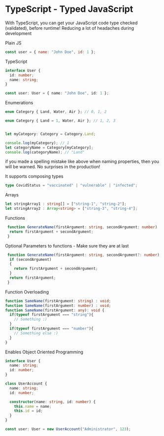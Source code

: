 # TypeScript - Typed JavaScript

With TypeScript, you can get your JavaScript code type checked (validated), before runtime! Reducing a lot of headaches during development

Plain JS

```js
const user = { name: "John Doe", id: 1 };
```

TypeScript

```ts
interface User {
  id: number;
  name: string;
}

const user: User = { name: "John Doe", id: 1 };
```

Enumerations

```ts
enum Category { Land, Water, Air }; // 0, 1, 2

enum Category { Land = 1, Water, Air }; // 1, 2, 3


let myCategory: Category = Category.Land; 

```

```js
console.log(myCategory); // 1
let categoryName = Category[myCategory]; 
console.log(categoryName); // "Land"
```

if you made a spelling mistake like above when naming properties, then you will be warned. No surprises in the production!

It supports composing types

```ts
type CovidStatus = "vaccinated" | "vulnerable" | "infected";
```

Arrays
```ts
let stringArray1 : string[] = ["string-1", "string-2"];
let stringArray2 : Array<string> = ["string-3", "string-4"];
```

Functions

```ts
 function GenerateName(firstArgument: string, secondArgument: number) : string {
  return firstArgument + secondArgument;
 }

``` 

Optional Parameters to functions - Make sure they are at last
```ts
 function GenerateName(firstArgument: string, secondArgument?: number) : string {
  if (secondArgument)
  {
    return firstArgument + secondArgument;
  }
  return firstArgument;
 }

``` 

Function Overloading 
```ts
function SameName(firstArgument: string) : void;
function SameName(firstArgument: number) : void;
function SameName(firstArgument: any): void {
  if(typeof firstArgument === "string"){
    // Something :)
  }
  if(typeof firstArgument === "number"){
    // Something else :)
  }
}

```

Enables Object Oriented Programming

```ts
interface User {
  name: string;
  id: number;
}

class UserAccount {  
  name: string;
  id: number;

  constructor(name: string, id: number) {
    this.name = name;
    this.id = id;
  }
}

const user: User = new UserAccount("Administrator", 123);
```
